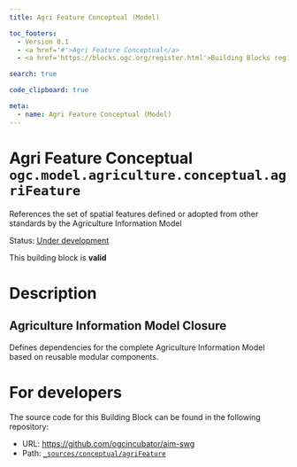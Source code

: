 ```yaml
---
title: Agri Feature Conceptual (Model)

toc_footers:
  - Version 0.1
  - <a href='#'>Agri Feature Conceptual</a>
  - <a href='https://blocks.ogc.org/register.html'>Building Blocks register</a>

search: true

code_clipboard: true

meta:
  - name: Agri Feature Conceptual (Model)
---
```



# Agri Feature Conceptual `ogc.model.agriculture.conceptual.agriFeature`

References the set of spatial features defined or adopted from other standards by the Agriculture Information Model

<p class="status">
    <span data-rainbow-uri="http://www.opengis.net/def/status">Status</span>:
    <a href="http://www.opengis.net/def/status/under-development" target="_blank" data-rainbow-uri>Under development</a>
</p>

<aside class="success">
This building block is <strong>valid</strong>
</aside>

# Description

## Agriculture Information Model Closure

Defines dependencies for the complete Agriculture Information Model based on reusable modular components.





# For developers

The source code for this Building Block can be found in the following repository:

* URL: <a href="https://github.com/ogcincubator/aim-swg" target="_blank">https://github.com/ogcincubator/aim-swg</a>
* Path:
<code><a href="https://github.com/ogcincubator/aim-swg/blob/HEAD/_sources/conceptual/agriFeature" target="_blank">_sources/conceptual/agriFeature</a></code>


